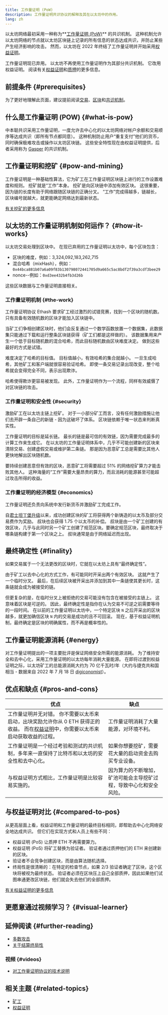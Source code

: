 ```yaml
---
title: 工作量证明 (PoW)
description: 工作量证明共识协议的解释及其在以太坊中的作用。
lang: zh
---
```


以太坊网络最初采用一种称为**[工作量证明 (PoW)](/developers/docs/consensus-mechanisms/pow)** 的共识机制。 这种机制允许以太坊网络的节点就以太坊区块链上记录的所有信息的状态达成共识，并防止某些产生经济影响的攻击。 然而，以太坊在 2022 年终结了工作量证明并开始采用[权益证明](/developers/docs/consensus-mechanisms/pos)。

<InfoBanner emoji=":wave:">
    工作量证明现已弃用。 以太坊不再使用工作量证明作为其部分共识机制。 它改用权益证明。 阅读有关<a href="/developers/docs/consensus-mechanisms/pos/">权益证明</a>和<a href="/staking/">质押</a>的更多信息。
</InfoBanner>

## 前提条件 {#prerequisites}

为了更好地理解此页面，建议提前阅读[交易](/developers/docs/transactions/)、[区块](/developers/docs/blocks/)和[共识机制](/developers/docs/consensus-mechanisms/)。

## 什么是工作量证明 (POW) {#what-is-pow}

中本聪共识采用工作量证明，一度允许去中心化的以太坊网络对帐户余额和交易顺序等达成共识（即所有节点都同意）。 这种机制防止用户“重复支付”他们的货币，同时确保极难攻击或操作以太坊区块链。 这些安全特性现在由权益证明提供，后者采用称为 [Gasper](/developers/docs/consensus-mechanisms/pos/gasper/) 的共识机制。

## 工作量证明和挖矿 {#pow-and-mining}

工作量证明是一种基础性算法，它为矿工在工作量证明区块链上进行的工作设置难度和规则。 挖矿就是“工作”本身。 挖矿是向区块链中添加有效区块。 这很重要，因为链的长度有助于网络跟随区块链的正确分叉。 “工作”完成得越多，链越长，区块编号就越大，就更能确定网络达到最新状态。

[有关挖矿的更多信息](/developers/docs/consensus-mechanisms/pow/mining/)

## 以太坊的工作量证明机制如何运作？ {#how-it-works}

以太坊交易处理到区块中。 在现已弃用的工作量证明以太坊中，每个区块包含：

- 区块的难度，例如：3,324,092,183,262,715
- 混合哈希（mixHash），例如：<span class="break-words">`0x44bca881b07a6a09f83b130798072441705d9a665c5ac8bdf2f39a3cdf3bee29`</span>
- nonce--例如：`0xd3ee432b4fb3d26b`

这些区块数据与工作量证明直接相关。

### 工作量证明机制 {#the-work}

工作量证明协议 Ethash 要求矿工经过激烈的试错竞赛，找到一个区块的随机数。 只有具备有效随机数的区块才能加入区块链中。

当矿工们争相创建区块时，他们会反复通过一个数学函数放置一个数据集，此数据集只能通过下载和运行整条区块链获得（矿工们都是这样做的）。 该数据集用来产生一个低于目标随机数的混合哈希，而此目标随机数由区块难度决定。 做到这些最好的方式是试错。

难度决定了哈希的目标值。 目标值越小，有效哈希的集合就越小。 一旦生成哈希，其他矿工和客户端就很容易验证哈希。 即使一条交易记录出现改变，整个哈希就会变得完全不同，表示出现欺诈。

哈希使得欺诈更容易被发现。 此外，工作量证明作为一个流程，同样有效威慑了对区块链的攻击。

### 工作量证明和安全性 {#security}

激励矿工在以太坊主链上挖矿。 对于一小部分矿工而言，没有任何激励措施让他们去开辟一条自己的新链 - 因为这破坏了体系。 区块链依赖于唯一状态来判断真实性。

工作量证明的目标是延长链。 最长的链是最可信的有效链，因为需要完成最多的计算工作来生成它。 在以太坊的工作量证明体系中，几乎不可能创建新的区块来清除交易、创建虚假交易或维护第二条链。 那是因为恶意矿工总是需要比其他人更快地解出区块随机数。

要持续创建恶意但有效的区块，恶意矿工将需要超过 51% 的网络挖矿算力才能击败其他人。 这种海量的“工作”需要大量昂贵的算力，而且消耗的能源甚至可能超过攻击所得的收益。

### 工作量证明的经济模型 {#economics}

工作量证明还负责向系统中发行新货币并激励矿工完成工作。

自[君士坦丁堡升级](/history/#constantinople)以来，成功创建区块的矿工将获得两个新铸造的以太币及部分交易费作为奖励。 叔块也会获得 1.75 个以太币的补偿。 叔块是由一个矿工创建的有效区块，几乎与此同时另一个矿工创建了规范区块。要确定规范区块，最终取决于哪条链构建于第一个区块之上。 叔块通常是由于网络延迟而出现。

## 最终确定性 {#finality}

如果交易属于一个无法更改的区块时，它就在以太坊上具有“最终确定性”。

由于矿工以去中心化的方式工作，有可能同时开采出两个有效区块。 这就产生了一个临时分叉。 最后，在后续区块被开采出并添加到其中一条链使其更长时，这条链就会成为被接受的链。

但更复杂的是，在临时分叉上被拒绝的交易可能没有包含在被接受的主链上。 这意味着区块是可逆的。 因此，最终确定性是指你在认为交易不可逆之前需要等待的一段时间。 在以前的工作量证明以太坊中，一个特定区块 `N` 之后开采出的区块越多，就更加确信区块 `N` 内的交易是成功的且不可回滚。 现在，基于权益证明机制，最终确定是区块的明确属性，而不再是概率性的。

## 工作量证明能源消耗 {#energy}

对工作量证明提出的一项主要批评是保证网络安全所需的能源消耗。 为了维持安全和去中心化，采用工作量证明的以太坊每年消耗大量能源。 在即将过渡到权益证明之际，以太坊矿工的总能源消耗大约为 70 亿千瓦时/年（大约与捷克共和国相当 - 数据来自 2022 年 7 月 18 日 [digiconomist](https://digiconomist.net/)）。

## 优点和缺点 {#pros-and-cons}

| 优点                                                                                                                                                                              | 缺点                                                               |
| --------------------------------------------------------------------------------------------------------------------------------------------------------------------------------- | ------------------------------------------------------------------ |
| 工作量证明并无对错。 你不需要以太币来启动，出块奖励允许你从 0 ETH 获得正的收益。 而在[权益证明](/developers/docs/consensus-mechanisms/pos/)中，你需要以太币来启动获取收益的过程。 | 工作量证明消耗了大量能源，对环境不利。                             |
| 工作量证明是一个经过考验和测试的共识机制，多年来一直保持了比特币和以太坊的安全性和去中心化。                                                                                      | 如果你想要挖矿，需要花大量的启动资金去购买专业设备。               |
| 与权益证明方式相比，工作量证明是比较容易实施的。                                                                                                                                  | 因为算力的不断增加，矿池可能会主导挖矿过程，导致中心化和安全风险。 |

## 与权益证明对比 {#compared-to-pos}

从更高层面上看，权益证明和工作量证明的最终目标相同，即帮助去中心化网络安全地达成共识。 但它们在实现方式和人员上有些不同：

- 权益证明 (PoS) 让质押 ETH 不再需要算力。
- 权益证明 (PoS) 将矿工替换为验证者。 验证者通过质押他们的 ETH 来创建新的区块。
- 验证者不会竞争创建区块，而是由算法随机选择。
- 终局性是很清晰的：在特定的检查节点，如果 2/3 验证者确定了区块，这个区块将被视为最终状态。 验证者必须在区块压上自己全部质押，因此如果他们试图串通更改区块链，他们就会失去他们的全部质押。

[有关权益证明的更多信息](/developers/docs/consensus-mechanisms/pos/)

## 更愿意通过视频学习？ {#visual-learner}

<YouTube id="3EUAcxhuoU4" />

## 延伸阅读 {#further-reading}

- [多数攻击](https://en.bitcoin.it/wiki/Majority_attack)
- [关于结算终局性](https://blog.ethereum.org/2016/05/09/on-settlement-finality/)

### 视频 {#videos}

- [对工作量证明协议的技术说明](https://youtu.be/9V1bipPkCTU)

## 相关主题 {#related-topics}

- [矿工](/developers/docs/consensus-mechanisms/pow/mining/)
- [权益证明](/developers/docs/consensus-mechanisms/pos/)
